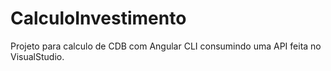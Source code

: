 # CalculoInvestimento
Projeto para calculo de CDB com Angular CLI consumindo uma API feita no VisualStudio.
